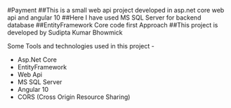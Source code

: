#Payment
##This is a small web api project developed in asp.net core web api and angular 10
##Here I have used MS SQL Server for backend database 
##EntityFramework Core code first Approach
##This project is developed by Sudipta Kumar Bhowmick

Some Tools and technologies used in this project -
- Asp.Net Core
- EntityFramework
- Web Api
- MS SQL Server
- Angular 10
- CORS (Cross Origin Resource Sharing)
